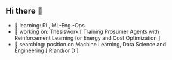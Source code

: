 ## Hi there 👋

- 🌱 learning: RL, ML-Eng.-Ops
- 🔭 working on: Thesiswork [ Training Prosumer Agents with Reinforcement Learning for Energy and Cost Optimization ]
- 🧐 searching: position on Machine Learning, Data Science and Engineering [ R and/or D ]


